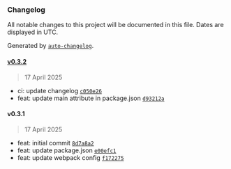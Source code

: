 ### Changelog

All notable changes to this project will be documented in this file. Dates are displayed in UTC.

Generated by [`auto-changelog`](https://github.com/CookPete/auto-changelog).

#### [v0.3.2](https://github.com/datr-tech/leith-common-logger/compare/v0.3.1...v0.3.2)

> 17 April 2025

- ci: update changelog [`c050e26`](https://github.com/datr-tech/leith-common-logger/commit/c050e264f75838647998b6e8fe9651a58846261a)
- feat: update main attribute in package.json [`d93212a`](https://github.com/datr-tech/leith-common-logger/commit/d93212a004948122a74f59291ec275cdf576ddd5)

#### v0.3.1

> 17 April 2025

- feat: initial commit [`8d7a8a2`](https://github.com/datr-tech/leith-common-logger/commit/8d7a8a2d9cff71d986b0c913caca0f8e45425595)
- feat: update package.json [`e00efc1`](https://github.com/datr-tech/leith-common-logger/commit/e00efc1da7cfb2714407818c0fc33ebffbdafb03)
- feat: update webpack config [`f172275`](https://github.com/datr-tech/leith-common-logger/commit/f1722750407b755b863dc24aa1bc7726492799ba)
